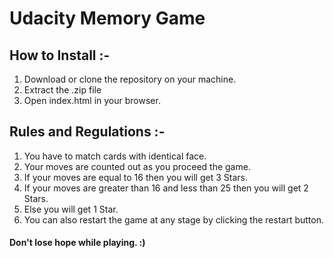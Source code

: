 # Udacity Memory Game

## How to Install :-
1. Download or clone the repository on your machine.
2. Extract the .zip file
3. Open index.html in your browser.

## Rules and Regulations :-
1. You have to match cards with identical face.
2. Your moves are counted out as you proceed the game.
3. If your moves are equal to 16 then you will get 3 Stars.
4. If your moves are greater than 16 and less than 25 then you will get 2 Stars.
5. Else you will get 1 Star.
6. You can also restart the game at any stage by clicking the restart button.

#### Don't lose hope while playing. :)
